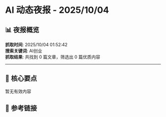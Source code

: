 # AI 动态夜报 - 2025/10/04

## 📊 夜报概览

**抓取时间**: 2025/10/04 01:52:42  
**搜索关键词**: AI创业  
**抓取结果**: 共找到 0 篇文章，筛选出 0 篇优质内容

---

## 🎯 核心要点

暂无有效内容

## 🔗 参考链接


